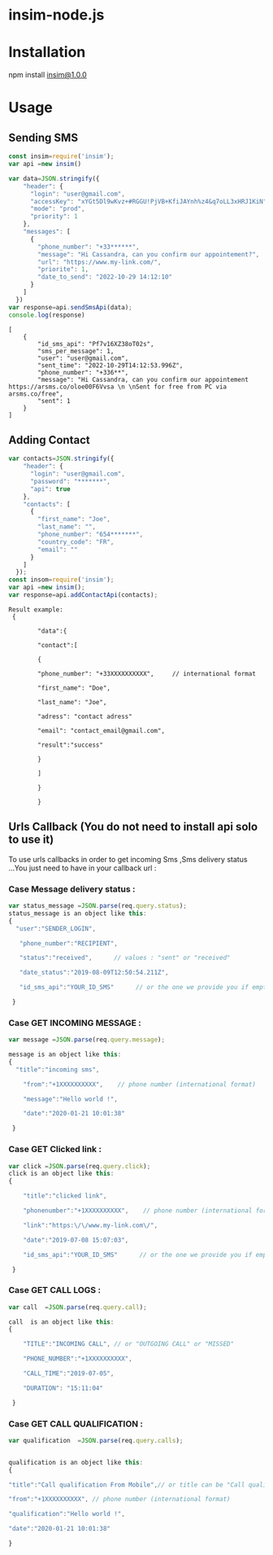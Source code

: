 # insim-node.js
# Installation
npm install insim@1.0.0
# Usage
## Sending SMS
```node.js
const insim=require('insim');
var api =new insim()

var data=JSON.stringify({
    "header": {
      "login": "user@gmail.com",
      "accessKey": "xYGt5Dl9wKvz+#RGGU!PjVB+KfiJAYnh%z4&q7oLL3xHRJ1KiN",
      "mode": "prod",
      "priority": 1
    },
    "messages": [
      {
        "phone_number": "+33******",
        "message": "Hi Cassandra, can you confirm our appointement?",
        "url": "https://www.my-link.com/",
        "priorite": 1,
        "date_to_send": "2022-10-29 14:12:10"
      }
    ]
  })
var response=api.sendSmsApi(data);
console.log(response)
```

```
[
    {
        "id_sms_api": "Pf7v16XZ38oT02s",
        "sms_per_message": 1,
        "user": "user@gmail.com",
        "sent_time": "2022-10-29T14:12:53.996Z",
        "phone_number": "+336**",
        "message": "Hi Cassandra, can you confirm our appointement https://arsms.co/oloe00F6Vvsa \n \nSent for free from PC via arsms.co/free",
        "sent": 1
    }
]
```
## Adding Contact
```node.js
var contacts=JSON.stringify({
    "header": {
      "login": "user@gmail.com",
      "password": "*******",
      "api": true
    },
    "contacts": [
      {
        "first_name": "Joe",
        "last_name": "",
        "phone_number": "654*******",
        "country_code": "FR",
        "email": ""
      }
    ]
  });
const insom=require('insim');
var api =new insim();
var response=api.addContactApi(contacts);
```
```
Result example:
 {  

        "data":{  

        "contact":[  

        {

        "phone_number": "+33XXXXXXXXXX",     // international format

        "first_name": "Doe",

        "last_name": "Joe",

        "adress": "contact adress"

        "email": "contact_email@gmail.com",

        "result":"success"

        }

        ]

        }

        }
```        
## Urls Callback (You do not need to install api solo to use it)
To use urls callbacks in order to get incoming Sms ,Sms delivery status ...You just need to have in your callback url :
### Case Message delivery status :
```node.js
var status_message =JSON.parse(req.query.status);
status_message is an object like this:
{
  "user":"SENDER_LOGIN",

   "phone_number":"RECIPIENT",

   "status":"received",      // values : "sent" or "received"

   "date_status":"2019-08-09T12:50:54.211Z",

   "id_sms_api":"YOUR_ID_SMS"      // or the one we provide you if empty when sending

 }
```
### Case GET INCOMING MESSAGE :
```node.js
var message =JSON.parse(req.query.message);

message is an object like this:
{
  "title":"incoming sms",

    "from":"+1XXXXXXXXXX",    // phone number (international format)

    "message":"Hello world !",

    "date":"2020-01-21 10:01:38"

 }
 ```
 ### Case GET Clicked link :
```node.js
var click =JSON.parse(req.query.click);
click is an object like this:
{  

    "title":"clicked link",

    "phonenumber":"+1XXXXXXXXXX",    // phone number (international format)

    "link":"https:\/\/www.my-link.com\/",

    "date":"2019-07-08 15:07:03",

    "id_sms_api":"YOUR_ID_SMS"      // or the one we provide you if empty when sending

 }
 ```
  ### Case GET CALL LOGS :
```node.js
var call  =JSON.parse(req.query.call);

call  is an object like this:
{  

    "TITLE":"INCOMING CALL", // or "OUTGOING CALL" or "MISSED"

    "PHONE_NUMBER":"+1XXXXXXXXXX",

    "CALL_TIME":"2019-07-05",

    "DURATION": "15:11:04"

 }
 ```
   ### Case GET CALL QUALIFICATION :
```node.js
var qualification  =JSON.parse(req.query.calls);


qualification is an object like this:
{

"title":"Call qualification From Mobile",// or title can be "Call qualification From Interface"

"from":"+1XXXXXXXXXX", // phone number (international format)

"qualification":"Hello world !",

"date":"2020-01-21 10:01:38"

}
 ```

